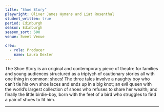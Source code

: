 ```yaml
---
title: "Shoe Story"
playwright: Oliver James Hymans and Liat Rosenthal
student_written: true
period: Edinburgh
season: Edinburgh
season_sort: 500
venue: Sweet Venue

crew:
  - role: Producer
    name: Laura Dexter
---
```


The Shoe Story is an original and contemporary piece of theatre for families and young audiences structured as a triptych of cautionary stories all with one thing in common: shoes! The three tales involve a naughty boy who can’t tie his own shoe laces and ends up in a big knot; an evil queen with the world’s largest collection of shoes who refuses to share her wealth; and finally the little birdie-boy, born with the feet of a bird who struggles to find a pair of shoes to fit him.

---